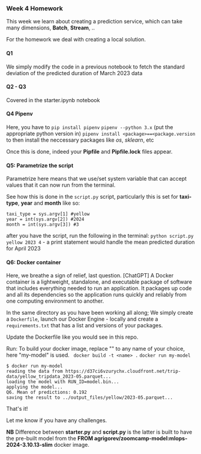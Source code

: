 ### Week 4 Homework

This week we learn about creating a prediction service, which can take many dimensions, __Batch__, __Stream__, ..

For the homework we deal with creating a local solution.

#### Q1
We simply modify the code in a previous notebook to fetch the standard deviation of the predicted duration of March  2023 data

#### Q2 - Q3
Covered in the starter.ipynb notebook

#### Q4 Pipenv 
Here, you have to 
`pip install pipenv`
`pipenv --python 3.x` (put the appropriate python version in)
`pipenv install <package>==<package.version`
to then install the neccessary packages like _os_, _sklearn_, etc

Once this is done, indeed your __Pipfile__ and __Pipfile.lock__ files appear.

#### Q5: Parametrize the script
Parametrize here means that we use/set system variable that can accept values that it can now run from the terminal.

See how this is done in the `script.py` script, particularly this is set for __taxi-type__, __year__ and __month__ like so:
```
taxi_type = sys.argv[1] #yellow
year = int(sys.argv[2]) #2024
month = int(sys.argv[3]) #3
```
after you have the script, run the following in the terminal:
`python script.py yellow 2023 4` - a print statement would handle the mean predicted duration for April 2023

#### Q6: Docker container
Here, we breathe a sign of relief, last question.
[ChatGPT]
A Docker container is a lightweight, standalone, and executable package of software that includes everything needed to run an application. It packages up code and all its dependencies so the application runs quickly and reliably from one computing environment to another.

In the same directory as you have been working all along;
We simply create a `Dockerfile`, launch our Docker Engine - locally and create a `requirements.txt` that has a list and versions of your packages. 

Update the Dockerfile like you would see in this repo.

Run:
To build your docker image, replace "<name>" to any name of your choice, here "my-model" is used.
` docker build -t <name> .`
`docker run my-model`
```
$ docker run my-model
reading the data from https://d37ci6vzurychx.cloudfront.net/trip-data/yellow_tripdata_2023-05.parquet...
loading the model with RUN_ID=model.bin...
applying the model...
Q6. Mean of predictions: 0.192
saving the result to ../output_files/yellow/2023-05.parquet...
```
That's it!

Let me know if you have any challenges.

**NB** Difference between __starter.py__ and __script.py__ is the latter is built to have the pre-built model from the **FROM agrigorev/zoomcamp-model:mlops-2024-3.10.13-slim** docker image.